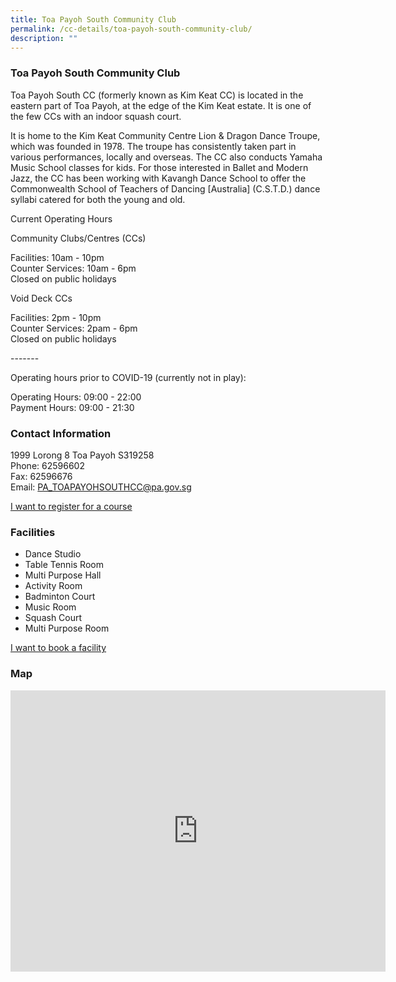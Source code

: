 ```yaml
---
title: Toa Payoh South Community Club
permalink: /cc-details/toa-payoh-south-community-club/
description: ""
---
```

### Toa Payoh South Community Club

Toa Payoh South CC (formerly known as Kim Keat CC) is located in the eastern part of Toa Payoh, at the edge of the Kim Keat estate. It is one of the few CCs with an indoor squash court.

It is home to the Kim Keat Community Centre Lion & Dragon Dance Troupe, which was founded in 1978. The troupe has consistently taken part in various performances, locally and overseas. The CC also conducts Yamaha Music School classes for kids. For those interested in Ballet and Modern Jazz, the CC has been working with Kavangh Dance School to offer the Commonwealth School of Teachers of Dancing \[Australia\] (C.S.T.D.) dance syllabi catered for both the young and old.

Current Operating Hours  
  
Community Clubs/Centres (CCs)  
  
Facilities: 10am - 10pm  
Counter Services: 10am - 6pm  
Closed on public holidays  
  
Void Deck CCs  
  
Facilities: 2pm - 10pm  
Counter Services: 2pam - 6pm  
Closed on public holidays  
  
\-------  
  
Operating hours prior to COVID-19 (currently not in play):

Operating Hours: 09:00 - 22:00  
Payment Hours: 09:00 - 21:30

### Contact Information

1999 Lorong 8 Toa Payoh S319258  
Phone: 62596602  
Fax: 62596676  
Email: [PA\_TOAPAYOHSOUTHCC@pa.gov.sg](mailto:PA_TOAPAYOHSOUTHCC@pa.gov.sg)  

[I want to register for a course](https://www.onepa.gov.sg/)

### Facilities

*   Dance Studio
*   Table Tennis Room
*   Multi Purpose Hall
*   Activity Room
*   Badminton Court
*   Music Room
*   Squash Court
*   Multi Purpose Room

[I want to book a facility](https://www.onepa.gov.sg/)

### Map
<iframe src="https://www.google.com/maps/embed?pb=!1m18!1m12!1m3!1d3988.735583793171!2d103.85718581533102!3d1.334849461993869!2m3!1f0!2f0!3f0!3m2!1i1024!2i768!4f13.1!3m3!1m2!1s0x31da177a622f02bd%3A0x32b486d3050b2b80!2sKim%20Keat%20Constituency%20Secretariat!5e0!3m2!1sen!2ssg!4v1661222873328!5m2!1sen!2ssg" width="600" height="450" style="border:0;" allowfullscreen="" loading="lazy" ></iframe>